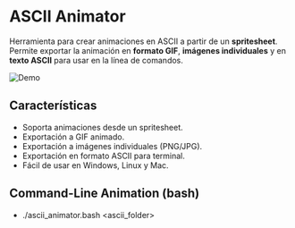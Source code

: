 # ASCII Animator

Herramienta para crear animaciones en ASCII a partir de un **spritesheet**.  
Permite exportar la animación en **formato GIF**, **imágenes individuales** y en **texto ASCII** para usar en la línea de comandos.

![Demo](ASCII_xAnimator/windows-amd64/cyberdeck_gif/ascii_animation.gif)

## Características

- Soporta animaciones desde un spritesheet.
- Exportación a GIF animado.
- Exportación a imágenes individuales (PNG/JPG).
- Exportación en formato ASCII para terminal.
- Fácil de usar en Windows, Linux y Mac.

## Command-Line Animation (bash)

- ./ascii_animator.bash <ascii_folder> <fps> <color>
